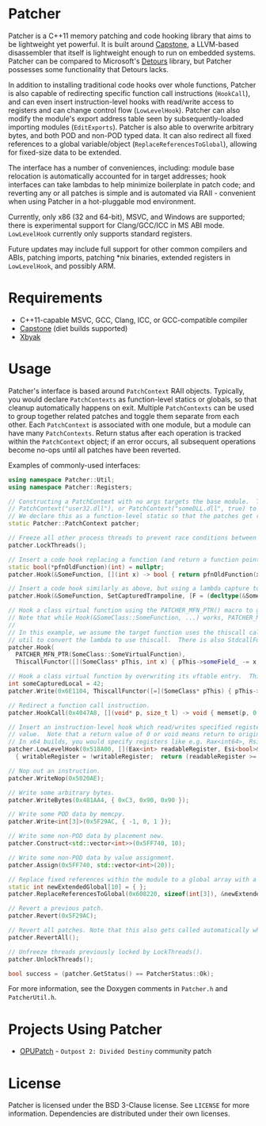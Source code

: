 # Patcher

Patcher is a C++11 memory patching and code hooking library that aims to be lightweight yet powerful. It is built around [Capstone](https://www.capstone-engine.org/), a LLVM-based disassembler that itself is lightweight enough to run on embedded systems. Patcher can be compared to Microsoft's [Detours](https://github.com/microsoft/detours) library, but Patcher possesses some functionality that Detours lacks.

In addition to installing traditional code hooks over whole functions, Patcher is also capable of redirecting specific function call instructions (`HookCall`), and can even insert instruction-level hooks with read/write access to registers and can change control flow (`LowLevelHook`). Patcher can also modify the module's export address table seen by subsequently-loaded importing modules (`EditExports`). Patcher is also able to overwrite arbitrary bytes, and both POD and non-POD typed data. It can also redirect all fixed references to a global variable/object (`ReplaceReferencesToGlobal`), allowing for fixed-size data to be extended.

The interface has a number of conveniences, including: module base relocation is automatically accounted for in target addresses; hook interfaces can take lambdas to help minimize boilerplate in patch code; and reverting any or all patches is simple and is automated via RAII - convenient when using Patcher in a hot-pluggable mod environment.

Currently, only x86 (32 and 64-bit), MSVC, and Windows are supported; there is experimental support for Clang/GCC/ICC in MS ABI mode. `LowLevelHook` currently only supports standard registers.

Future updates may include full support for other common compilers and ABIs, patching imports, patching \*nix binaries, extended registers in `LowLevelHook`, and possibly ARM.

# Requirements

* C++11-capable MSVC, GCC, Clang, ICC, or GCC-compatible compiler
* [Capstone](https://www.capstone-engine.org/) (diet builds supported)
* [Xbyak](https://github.com/herumi/xbyak)

# Usage

Patcher's interface is based around `PatchContext` RAII objects. Typically, you would declare `PatchContexts` as function-level statics or globals, so that cleanup automatically happens on exit. Multiple `PatchContexts` can be used to group together related patches and toggle them separate from each other. Each `PatchContext` is associated with one module, but a module can have many `PatchContexts`. Return status after each operation is tracked within the `PatchContext` object; if an error occurs, all subsequent operations become no-ops until all patches have been reverted.

Examples of commonly-used interfaces:

```C++
using namespace Patcher::Util;
using namespace Patcher::Registers;

// Constructing a PatchContext with no args targets the base module.  To target other modules, we could do e.g.
// PatchContext("user32.dll"), or PatchContext("someDLL.dll", true) to load and hold a reference to the module.
// We declare this as a function-level static so that the patches get reverted when this module gets unloaded.
static Patcher::PatchContext patcher;

// Freeze all other process threads to prevent race conditions between patching and executing.
patcher.LockThreads();

// Insert a code hook replacing a function (and return a function pointer used to call the original function).
static bool(*pfnOldFunction)(int) = nullptr;
patcher.Hook(&SomeFunction, [](int x) -> bool { return pfnOldFunction(x+1); }, &pfnOldFunction);

// Insert a code hook similarly as above, but using a lambda capture to hold the original function pointer.
patcher.Hook(&SomeFunction, SetCapturedTrampoline, [F = (decltype(&SomeFunction))0](int x) -> bool { return F(x+1); });

// Hook a class virtual function using the PATCHER_MFN_PTR() macro to get its address.
// Note that while Hook(&SomeClass::SomeFunction, ...) works, PATCHER_MFN_PTR() is more robust for virtual functions.
//
// In this example, we assume the target function uses the thiscall calling convention, so we use the ThiscallFunctor
// util to convert the lambda to use thiscall.  There is also StdcallFunctor, FastcallFunctor, and VectorcallFunctor.
patcher.Hook(
  PATCHER_MFN_PTR(SomeClass::SomeVirtualFunction),
  ThiscallFunctor([](SomeClass* pThis, int x) { pThis->someField_ -= x; }));

// Hook a class virtual function by overwriting its vftable entry.  This will not hook the function for subclasses.
int someCapturedLocal = 42;
patcher.Write(0x6E1104, ThiscallFunctor([=](SomeClass* pThis) { pThis->someField_ -= someCapturedLocal; }));

// Redirect a function call instruction.
patcher.HookCall(0x4047A8, [](void* p, size_t l) -> void { memset(p, 0, l); });

// Insert an instruction-level hook which read/writes specified registers and maybe changes control flow via return
// value.  Note that a return value of 0 or void means return to origin.  Esp<T&, N> references (esp + N) on the stack.
// In x64 builds, you would specify registers like e.g. Rax<int64>, Rsi<bool>&, Rsp<int16&, 24>.
patcher.LowLevelHook(0x518A00, [](Eax<int> readableRegister, Esi<bool>& writableRegister, Esp<int16&, 12> stackValue)
  { writableRegister = !writableRegister;  return (readableRegister >= stackValue) ? 0 : 0x518B20; });

// Nop out an instruction.
patcher.WriteNop(0x5020AE);

// Write some arbitrary bytes.
patcher.WriteBytes(0x481AA4, { 0xC3, 0x90, 0x90 });

// Write some POD data by memcpy.
patcher.Write<int[3]>(0x5F29AC, { -1, 0, 1 });

// Write some non-POD data by placement new.
patcher.Construct<std::vector<int>>(0x5FF740, 10);

// Write some non-POD data by value assignment.
patcher.Assign(0x5FF740, std::vector<int>(20));

// Replace fixed references within the module to a global array with a larger-sized one.
static int newExtendedGlobal[10] = { };
patcher.ReplaceReferencesToGlobal(0x608220, sizeof(int[3]), &newExtendedGlobal);

// Revert a previous patch.
patcher.Revert(0x5F29AC);

// Revert all patches. Note that this also gets called automatically when the PatchContext is destroyed.
patcher.RevertAll();

// Unfreeze threads previously locked by LockThreads().
patcher.UnlockThreads();

bool success = (patcher.GetStatus() == PatcherStatus::Ok);
```

For more information, see the Doxygen comments in `Patcher.h` and `PatcherUtil.h`.

# Projects Using Patcher

* [OPUPatch](https://github.com/OutpostUniverse/OPUPatch) - `Outpost 2: Divided Destiny` community patch

# License

Patcher is licensed under the BSD 3-Clause license.  See `LICENSE` for more information.  Dependencies are distributed under their own licenses.
